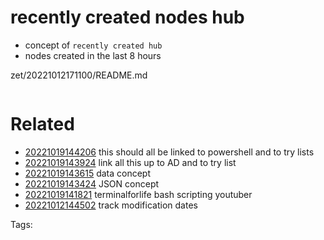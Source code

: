 # recently created nodes hub

- concept of `recently created hub`
- nodes created in the last 8 hours

zet/20221012171100/README.md

```
```


# Related

- [20221019144206](/zet/20221019144206/README.md) this should all be linked to powershell and to try lists
- [20221019143924](/zet/20221019143924/README.md) link all this up to AD and to try list
- [20221019143615](/zet/20221019143615/README.md) data concept
- [20221019143424](/zet/20221019143424/README.md) JSON concept
- [20221019141821](/zet/20221019141821/README.md) terminalforlife bash scripting youtuber
- [20221012144502](/zet/20221012144502/README.md) track modification dates

Tags:

    
